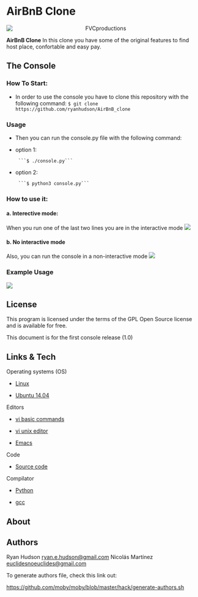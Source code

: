 # AirBnB Clone
<img src="https://camo.githubusercontent.com/70996d3dcffa41c27a6f5d59f56a42d978a4684c/687474703a2f2f696d6775722e636f6d2f4a42434d4844502e706e67" title="FVCproductions" alt="FVCproductions" style="display:block; text-align:center; margin:0 auto">


**AirBnB Clone** In this clone you have some of the original features to find host place, confortable and easy pay.



## The Console
### How To Start:

* In order to use the console you have to clone this repository with the following command:
     	   `$ git clone https://github.com/ryanhudson/AirBnB_clone`

### Usage
* Then you can run the console.py file with the following command:
 * option 1:

		```$ ./console.py```

 * option 2:

		```$ python3 console.py```

### How to use it:
#### a. Interective mode:
When you run one of the last two lines you are in the interactive mode
<img src="https://raw.githubusercontent.com/ryanhudson/AirBnB_clone/master/images/Screenshot_2019-07-04%20Holberton%20School's%20awesome%20intranet(1).png">

#### b. No interactive mode
Also, you can run the console in a non-interactive mode
<img src="https://raw.githubusercontent.com/ryanhudson/AirBnB_clone/master/images/Screenshot_2019-07-04%20Holberton%20School's%20awesome%20intranet.png">

### Example Usage

<img src="https://raw.githubusercontent.com/ryanhudson/AirBnB_clone/master/images/consolecreate.PNG">

## License

This program is licensed under the terms of the GPL Open Source license and is available for free.

This document is for the first console release (1.0)

## Links & Tech

Operating systems (OS)

* [Linux](https://www.linux.org)

* [Ubuntu 14.04](http://releases.ubuntu.com/14.04/)

Editors

* [vi basic commands](https://www.ccsf.edu/Pub/Fac/vi.html)

* [vi unix editor](https://sourceforge.net/projects/ex-vi/)

* [Emacs](https://www.gnu.org/software/emacs/)

Code

* [Source code](https://github.com/ryanhudson/AirBnB_clone)

Compilator

* [Python](https://www.python.org/downloads/release/python-373/)

* [gcc](https://www.gnu.org/software/gcc/)

## About


## Authors

Ryan Hudson <ryan.e.hudson@gmail.com>
Nicolás Martínez <euclidesnoeuclides@gmail.com>

To generate authors file, check this link out:

https://github.com/moby/moby/blob/master/hack/generate-authors.sh
